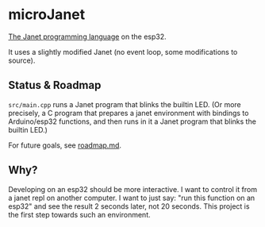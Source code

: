 # microJanet

[The Janet programming language](https://github.com/janet-lang/janet) on the esp32.

It uses a slightly modified Janet (no event loop, some modifications to source).

## Status & Roadmap

`src/main.cpp` runs a Janet program that blinks the builtin LED. (Or more precisely, a C program that prepares a janet environment with bindings to Arduino/esp32 functions, and then runs in it a Janet program that blinks the builtin LED.)

For future goals, see [roadmap.md](roadmap.md).

## Why?

Developing on an esp32 should be more interactive. I want to control it from a janet repl on another computer. I want to just say: "run this function on an esp32" and see the result 2 seconds later, not 20 seconds. This project is the first step towards such an environment.
